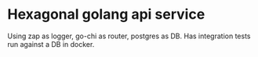 # Hexagonal golang api service

Using zap as logger, go-chi as router, postgres as DB. Has integration tests run against a DB in docker.